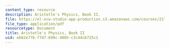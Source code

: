 ```yaml
---
content_type: resource
description: Aristotle's Physics, Book II.
file: https://ol-ocw-studio-app-production.s3.amazonaws.com/courses/21l-449-end-of-nature-spring-2002/eb62e77bf747699c4005c3c44cb725c1_lecture3.pdf
file_type: application/pdf
resourcetype: Document
title: Aristotle's Physics, Book II
uid: eb62e77b-f747-699c-4005-c3c44cb725c1
---
```


